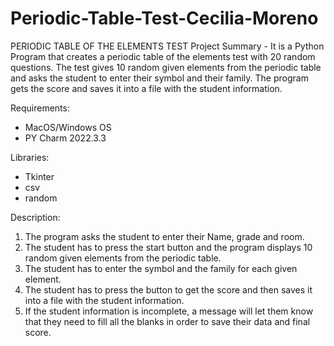 # Periodic-Table-Test-Cecilia-Moreno
PERIODIC TABLE OF THE ELEMENTS TEST 
Project Summary - It is a Python Program that creates a periodic table of the elements test with 20 random questions.
The test gives 10 random given elements from the periodic table and asks the student to enter their symbol and their family.
The program gets the score and saves it into a file with the student information.

Requirements:
- MacOS/Windows OS
- PY Charm 2022.3.3

Libraries:
- Tkinter
- csv
- random

Description:
1. The program asks the student to enter their Name, grade and room.
2. The student has to press the start button and the program displays 10 random given elements from the periodic table.
3. The student has to enter the symbol and the family for each given element.
4. The student has to press the button to get the score and then saves it into a file with the student information.
5. If the student information is incomplete, a message will let them know that they need to fill all the blanks in order to save their data and final score.
